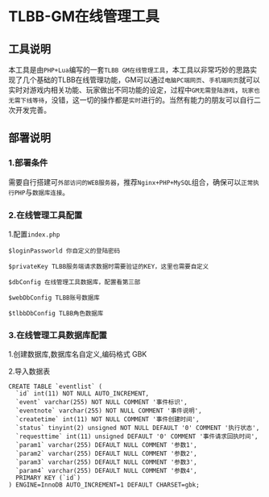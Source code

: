 # TLBB-GM在线管理工具

## 工具说明

本工具是由`PHP+Lua`编写的一套`TLBB GM在线管理工具`，本工具以非常巧妙的思路实现了几个基础的TLBB在线管理功能，GM可以通过`电脑PC端网页`、`手机端网页`就可以实时对游戏内相关功能、玩家做出不同功能的设定，过程中`GM无需登陆游戏`，`玩家也无需下线等待`，没错，这一切的操作都是`实时`进行的。当然有能力的朋友可以自行二次开发完善。

## 部署说明

### 1.部署条件
需要自行搭建可`外部访问的WEB服务器`，推荐`Nginx+PHP+MySQL`组合，确保可以`正常执行PHP`与`数据库连接`。

### 2.在线管理工具配置
1.配置`index.php`
```
$loginPassworld 你自定义的登陆密码

$privateKey TLBB服务端请求数据时需要验证的KEY，这里也需要自定义

$dbConfig 在线管理工具数据库，配置看第三部

$webDbConfig TLBB账号数据库

$tlbbDbConfig TLBB角色数据库
```

### 3.在线管理工具数据库配置
1.创建数据库,数据库名自定义,编码格式 GBK

2.导入数据表
```
CREATE TABLE `eventlist` (
  `id` int(11) NOT NULL AUTO_INCREMENT,
  `event` varchar(255) NOT NULL COMMENT '事件标识',
  `eventnote` varchar(255) NOT NULL COMMENT '事件说明',
  `createtime` int(11) NOT NULL COMMENT '事件创建时间',
  `status` tinyint(2) unsigned NOT NULL DEFAULT '0' COMMENT '执行状态',
  `requesttime` int(11) unsigned DEFAULT '0' COMMENT '事件请求回执时间',
  `param1` varchar(255) DEFAULT NULL COMMENT '参数1',
  `param2` varchar(255) DEFAULT NULL COMMENT '参数2',
  `param3` varchar(255) DEFAULT NULL COMMENT '参数3',
  `param4` varchar(255) DEFAULT NULL COMMENT '参数4',
  PRIMARY KEY (`id`)
) ENGINE=InnoDB AUTO_INCREMENT=1 DEFAULT CHARSET=gbk;
```

